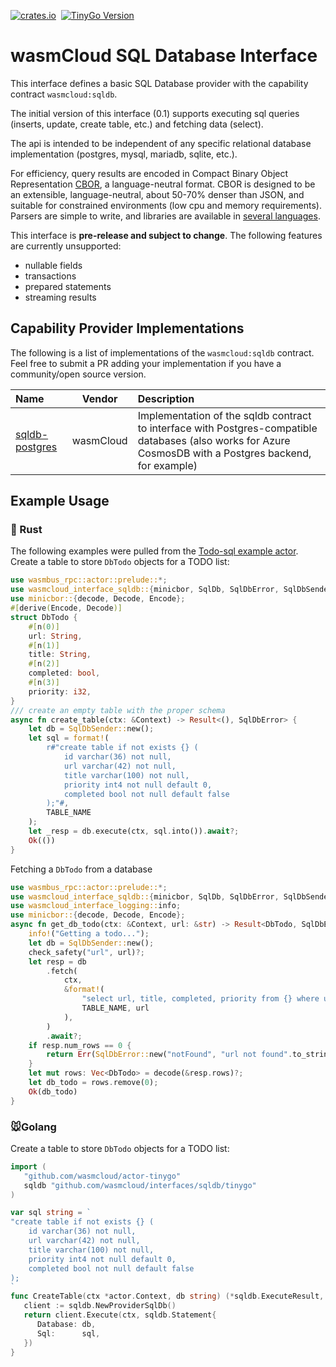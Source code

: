 [![crates.io](https://img.shields.io/crates/v/wasmcloud-interface-sqldb.svg)](https://crates.io/crates/wasmcloud-interface-sqldb)&nbsp;
[![TinyGo Version](https://img.shields.io/github/go-mod/go-version/wasmcloud/interfaces?label=TinyGo&filename=sqldb%2Ftinygo%2Fgo.mod)](https://pkg.go.dev/github.com/wasmcloud/interfaces/sqldb/tinygo)
# wasmCloud SQL Database Interface
This interface defines a basic SQL Database 
provider with the capability contract `wasmcloud:sqldb`.

The initial version of this interface (0.1) supports
executing sql queries (inserts, update, create table, etc.)
and fetching data (select).

The api is intended to be independent of any specific relational database implementation
(postgres, mysql, mariadb, sqlite, etc.).

For efficiency, query results are encoded in Compact Binary Object
Representation [CBOR](https://cbor.io), a language-neutral format.
CBOR is designed to be an extensible,  language-neutral,
about 50-70% denser than JSON, and suitable for constrained
environments (low cpu and memory requirements). Parsers are simple to
write, and libraries are available in [several languages](https://cbor.io/impls.html).

This interface is **pre-release and subject to change**.
The following features are currently unsupported:
- nullable fields
- transactions
- prepared statements
- streaming results

## Capability Provider Implementations
The following is a list of implementations of the `wasmcloud:sqldb` contract. Feel free to submit a PR adding your implementation if you have a community/open source version.

| Name | Vendor | Description |
| :--- | :---: | :--- |
| [sqldb-postgres](https://github.com/wasmCloud/capability-providers/tree/main/sqldb-postgres) | wasmCloud | Implementation of the sqldb contract to interface with Postgres-compatible databases (also works for Azure CosmosDB with a Postgres backend, for example)

## Example Usage 
### 🦀 Rust
The following examples were pulled from the [Todo-sql example actor](https://github.com/wasmCloud/examples/tree/main/actor/todo-sql).
Create a table to store `DbTodo` objects for a TODO list:
```rust
use wasmbus_rpc::actor::prelude::*;
use wasmcloud_interface_sqldb::{minicbor, SqlDb, SqlDbError, SqlDbSender};
use minicbor::{decode, Decode, Encode};
#[derive(Encode, Decode)]
struct DbTodo {
    #[n(0)]
    url: String,
    #[n(1)]
    title: String,
    #[n(2)]
    completed: bool,
    #[n(3)]
    priority: i32,
}
/// create an empty table with the proper schema
async fn create_table(ctx: &Context) -> Result<(), SqlDbError> {
    let db = SqlDbSender::new();
    let sql = format!(
        r#"create table if not exists {} (
            id varchar(36) not null,
            url varchar(42) not null,
            title varchar(100) not null,
            priority int4 not null default 0,
            completed bool not null default false
        );"#,
        TABLE_NAME
    );
    let _resp = db.execute(ctx, sql.into()).await?;
    Ok(())
}
```

Fetching a `DbTodo` from a database
```rust
use wasmbus_rpc::actor::prelude::*;
use wasmcloud_interface_sqldb::{minicbor, SqlDb, SqlDbError, SqlDbSender};
use wasmcloud_interface_logging::info;
use minicbor::{decode, Decode, Encode};
async fn get_db_todo(ctx: &Context, url: &str) -> Result<DbTodo, SqlDbError> {
    info!("Getting a todo...");
    let db = SqlDbSender::new();
    check_safety("url", url)?;
    let resp = db
        .fetch(
            ctx,
            &format!(
                "select url, title, completed, priority from {} where url='{}'",
                TABLE_NAME, url
            ),
        )
        .await?;
    if resp.num_rows == 0 {
        return Err(SqlDbError::new("notFound", "url not found".to_string()));
    }
    let mut rows: Vec<DbTodo> = decode(&resp.rows)?;
    let db_todo = rows.remove(0);
    Ok(db_todo)
}
```

### 🐭Golang
Create a table to store `DbTodo` objects for a TODO list:
```go
import (
   "github.com/wasmcloud/actor-tinygo"
   sqldb "github.com/wasmcloud/interfaces/sqldb/tinygo"
)

var sql string = `
"create table if not exists {} (
    id varchar(36) not null,
    url varchar(42) not null,
    title varchar(100) not null,
    priority int4 not null default 0,
    completed bool not null default false
);
`
func CreateTable(ctx *actor.Context, db string) (*sqldb.ExecuteResult, error) {
   client := sqldb.NewProviderSqlDb()
   return client.Execute(ctx, sqldb.Statement{
      Database: db,
      Sql:      sql,
   })
}
```
